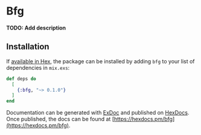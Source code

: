 # Bfg

**TODO: Add description**

## Installation

If [available in Hex](https://hex.pm/docs/publish), the package can be installed
by adding `bfg` to your list of dependencies in `mix.exs`:

```elixir
def deps do
  [
    {:bfg, "~> 0.1.0"}
  ]
end
```

Documentation can be generated with [ExDoc](https://github.com/elixir-lang/ex_doc)
and published on [HexDocs](https://hexdocs.pm). Once published, the docs can
be found at [https://hexdocs.pm/bfg](https://hexdocs.pm/bfg).

